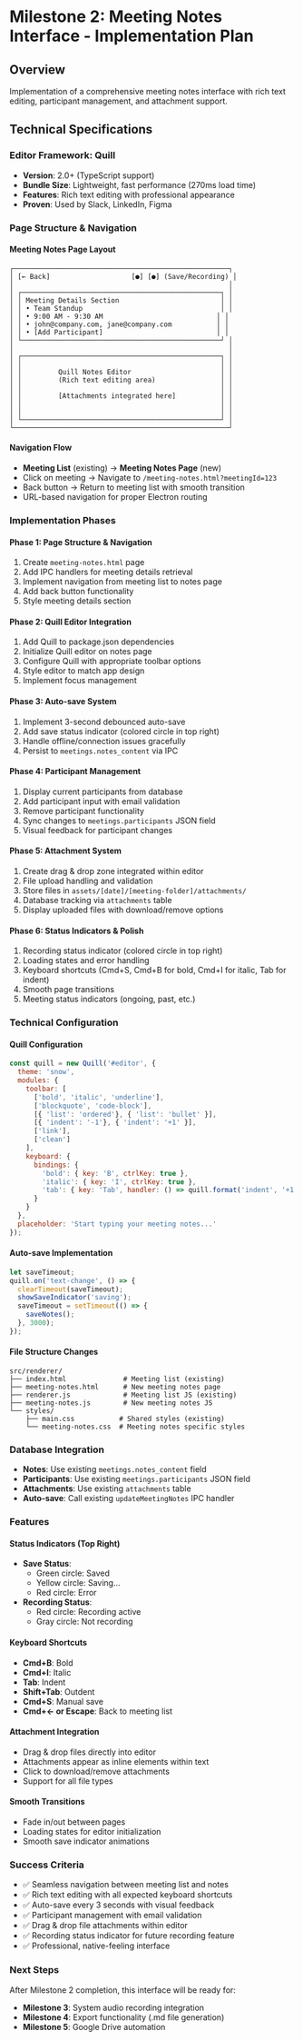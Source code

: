 # Milestone 2: Meeting Notes Interface - Implementation Plan

## Overview
Implementation of a comprehensive meeting notes interface with rich text editing, participant management, and attachment support.

## Technical Specifications

### Editor Framework: Quill
- **Version**: 2.0+ (TypeScript support)
- **Bundle Size**: Lightweight, fast performance (270ms load time)
- **Features**: Rich text editing with professional appearance
- **Proven**: Used by Slack, LinkedIn, Figma

### Page Structure & Navigation

#### Meeting Notes Page Layout
```
┌─────────────────────────────────────────────────────┐
│ [← Back]                    [●] [●] (Save/Recording) │
│                                                     │
│ ┌─────────────────────────────────────────────────┐ │
│ │ Meeting Details Section                         │ │
│ │ • Team Standup                                  │ │
│ │ • 9:00 AM - 9:30 AM                            │ │
│ │ • john@company.com, jane@company.com           │ │
│ │ • [Add Participant]                            │ │
│ └─────────────────────────────────────────────────┘ │
│                                                     │
│ ┌─────────────────────────────────────────────────┐ │
│ │                                                 │ │
│ │         Quill Notes Editor                      │ │
│ │         (Rich text editing area)                │ │
│ │                                                 │ │
│ │         [Attachments integrated here]           │ │
│ │                                                 │ │
│ │                                                 │ │
│ └─────────────────────────────────────────────────┘ │
└─────────────────────────────────────────────────────┘
```

#### Navigation Flow
- **Meeting List** (existing) → **Meeting Notes Page** (new)
- Click on meeting → Navigate to `/meeting-notes.html?meetingId=123`
- Back button → Return to meeting list with smooth transition
- URL-based navigation for proper Electron routing

### Implementation Phases

#### Phase 1: Page Structure & Navigation
1. Create `meeting-notes.html` page
2. Add IPC handlers for meeting details retrieval
3. Implement navigation from meeting list to notes page
4. Add back button functionality
5. Style meeting details section

#### Phase 2: Quill Editor Integration
1. Add Quill to package.json dependencies
2. Initialize Quill editor on notes page
3. Configure Quill with appropriate toolbar options
4. Style editor to match app design
5. Implement focus management

#### Phase 3: Auto-save System
1. Implement 3-second debounced auto-save
2. Add save status indicator (colored circle in top right)
3. Handle offline/connection issues gracefully
4. Persist to `meetings.notes_content` via IPC

#### Phase 4: Participant Management
1. Display current participants from database
2. Add participant input with email validation
3. Remove participant functionality
4. Sync changes to `meetings.participants` JSON field
5. Visual feedback for participant changes

#### Phase 5: Attachment System
1. Create drag & drop zone integrated within editor
2. File upload handling and validation
3. Store files in `assets/[date]/[meeting-folder]/attachments/`
4. Database tracking via `attachments` table
5. Display uploaded files with download/remove options

#### Phase 6: Status Indicators & Polish
1. Recording status indicator (colored circle in top right)
2. Loading states and error handling
3. Keyboard shortcuts (Cmd+S, Cmd+B for bold, Cmd+I for italic, Tab for indent)
4. Smooth page transitions
5. Meeting status indicators (ongoing, past, etc.)

### Technical Configuration

#### Quill Configuration
```javascript
const quill = new Quill('#editor', {
  theme: 'snow',
  modules: {
    toolbar: [
      ['bold', 'italic', 'underline'],
      ['blockquote', 'code-block'],
      [{ 'list': 'ordered'}, { 'list': 'bullet' }],
      [{ 'indent': '-1'}, { 'indent': '+1' }],
      ['link'],
      ['clean']
    ],
    keyboard: {
      bindings: {
        'bold': { key: 'B', ctrlKey: true },
        'italic': { key: 'I', ctrlKey: true },
        'tab': { key: 'Tab', handler: () => quill.format('indent', '+1') }
      }
    }
  },
  placeholder: 'Start typing your meeting notes...'
});
```

#### Auto-save Implementation
```javascript
let saveTimeout;
quill.on('text-change', () => {
  clearTimeout(saveTimeout);
  showSaveIndicator('saving');
  saveTimeout = setTimeout(() => {
    saveNotes();
  }, 3000);
});
```

#### File Structure Changes
```
src/renderer/
├── index.html              # Meeting list (existing)
├── meeting-notes.html      # New meeting notes page
├── renderer.js             # Meeting list JS (existing)
├── meeting-notes.js        # New meeting notes JS
└── styles/
    ├── main.css           # Shared styles (existing)
    └── meeting-notes.css  # Meeting notes specific styles
```

### Database Integration
- **Notes**: Use existing `meetings.notes_content` field
- **Participants**: Use existing `meetings.participants` JSON field
- **Attachments**: Use existing `attachments` table
- **Auto-save**: Call existing `updateMeetingNotes` IPC handler

### Features

#### Status Indicators (Top Right)
- **Save Status**: 
  - Green circle: Saved
  - Yellow circle: Saving...
  - Red circle: Error
- **Recording Status**:
  - Red circle: Recording active
  - Gray circle: Not recording

#### Keyboard Shortcuts
- **Cmd+B**: Bold
- **Cmd+I**: Italic
- **Tab**: Indent
- **Shift+Tab**: Outdent
- **Cmd+S**: Manual save
- **Cmd+← or Escape**: Back to meeting list

#### Attachment Integration
- Drag & drop files directly into editor
- Attachments appear as inline elements within text
- Click to download/remove attachments
- Support for all file types

#### Smooth Transitions
- Fade in/out between pages
- Loading states for editor initialization
- Smooth save indicator animations

### Success Criteria
- ✅ Seamless navigation between meeting list and notes
- ✅ Rich text editing with all expected keyboard shortcuts
- ✅ Auto-save every 3 seconds with visual feedback
- ✅ Participant management with email validation
- ✅ Drag & drop file attachments within editor
- ✅ Recording status indicator for future recording feature
- ✅ Professional, native-feeling interface

### Next Steps
After Milestone 2 completion, this interface will be ready for:
- **Milestone 3**: System audio recording integration
- **Milestone 4**: Export functionality (.md file generation)
- **Milestone 5**: Google Drive automation